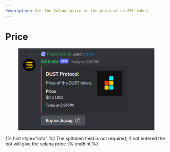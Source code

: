 ```yaml
---
description: Get the Solana price of the price of an SPL token
---
```


# Price

<figure><img src="../.gitbook/assets/image (20).png" alt=""><figcaption></figcaption></figure>



{% hint style="info" %}
The spltoken field is not required, if not entered the bot will give the solana price
{% endhint %}
